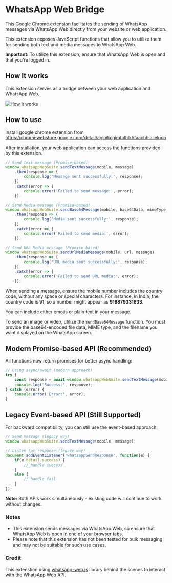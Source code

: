 
# WhatsApp Web Bridge

This Google Chrome extension facilitates the sending of WhatsApp messages via WhatsApp Web directly from your website or web application.

This extension exposes JavaScript functions that allow you to utilize them for sending both text and media messages to WhatsApp Web.

**Important:** To utilize this extension, ensure that WhatsApp Web is open and that you're logged in.

## How It works
This extension serves as a bridge between your web application and WhatsApp Web.

![How it works](https://raw.githubusercontent.com/naranarethiya/whatsapp-web-interaction-suite/main/doc/how-it-works.png "How it works")

## How to use
Install google chrome extension from https://chromewebstore.google.com/detail/agloikcgimfolhlkhfaachhialielpon

After installation, your web application can access the functions provided by this extension.

```javascript
// Send text message (Promise-based)
window.whatsappWebSuite.sendTextMessage(mobile, message)
    .then(response => {
        console.log('Message sent successfully:', response);
    })
    .catch(error => {
        console.error('Failed to send message:', error);
    });

// Send Media message (Promise-based)
window.whatsappWebSuite.sendBase64Message(mobile, base64Data, mimeType, filename, message)
    .then(response => {
        console.log('Media sent successfully:', response);
    })
    .catch(error => {
        console.error('Failed to send media:', error);
    });

// Send URL Media message (Promise-based)
window.whatsappWebSuite.sendUrlMediaMessage(mobile, url, message)
    .then(response => {
        console.log('URL media sent successfully:', response);
    })
    .catch(error => {
        console.error('Failed to send URL media:', error);
    });
```

When sending a message, ensure the mobile number includes the country code, without any space or special characters. For instance, in India, the country code is 91, so a number might appear as **918879331633**.

You can include either emojis or plain text in your message.

To send an image or video, utilize the `sendBase64Message` function. You must provide the base64-encoded file data, MIME type, and the filename you want displayed on the WhatsApp screen.

## Modern Promise-based API (Recommended)

All functions now return promises for better async handling:

```javascript
// Using async/await (modern approach)
try {
    const response = await window.whatsappWebSuite.sendTextMessage(mobile, message);
    console.log('Success:', response);
} catch (error) {
    console.error('Error:', error);
}
```

## Legacy Event-based API (Still Supported)

For backward compatibility, you can still use the event-based approach:

```javascript
// Send message (legacy way)
window.whatsappWebSuite.sendTextMessage(mobile, message);

// Listen for response (legacy way)
document.addEventListener('whatsappSendResponse', function(e) {
	if(e.detail.success) {
		// handle success 
	}
	else {
		// handle fail
	}
});
```

**Note:** Both APIs work simultaneously - existing code will continue to work without changes.

### Notes
- This extension sends messages via WhatsApp Web, so ensure that WhatsApp Web is open in one of your browser tabs.
- Please note that this extension has not been tested for bulk messaging and may not be suitable for such use cases.


### Credit
This extenstion using [whatsapp-web.js](https://github.com/pedroslopez/whatsapp-web.js) library behind the scenes to interact with the WhatsApp Web API.